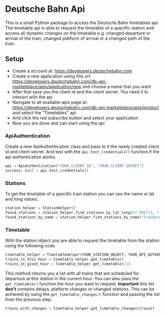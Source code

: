 # Deutsche Bahn Api

This is a small Python package to access the Deutsche Bahn timetables api.
The timetable api is able to request the timetable of a specific station and access all dynamic changes on the timetable e.g. changed departure or arrival of the train, changed platform of arrival or a changed path of the train.

## Setup

- Create a account at: https://developers.deutschebahn.com
- Create a new application using this url: https://developers.deutschebahn.com/db-api-marketplace/apis/application/new and choose a name that you want
- After that save you the client id and the client secret. You need it to interact with the api
- Navigate to all available apis page at: https://developers.deutschebahn.com/db-api-marketplace/apis/product and select the "Timetables" api
- And click the red subscribe button and select your application
- Now you are done and can start using the api

### ApiAuthentication

Create a new ApiAuthentication class and pass to it the newly created client id and client secret.
And test with the ```api.test_credentials()``` function if the api authentication works.

```python
api = ApiAuthentication("YOUR_CLIENT_ID", "YOUR_CLIENT_SECRET")
success: bool = api.test_credentials()
```

### Stations

To get the timetable of a specific train station you can use the name or lat and long values.

```python
station_helper = StationHelper()
found_stations = station_helper.find_stations_by_lat_long(47.996713, 7.842174, 10)
found_stations_by_name = station_helper.find_stations_by_name("Freiburg")
```

### Timetable

With the station object you are able to request the timetable from the station using the following code.

```python
timetable_helper = TimetableHelper(YOUR_STATION_OBJECT, YOUR_API_AUTHENTICATION_OBJECT)
trains_in_this_hour = timetable_helper.get_timetable()
trains_at_given_hour = timetable_helper.get_timetable(12)
```

This method returns you a list with all trains that are scheduled for departure at this station in the current hour.
You can also pass the ```get_timetable()``` function the hour you want to request.
**Important** this list **don't** contains delays, platform changes or changed stations.
This can be achieved by using the ```get_timetable_changes()``` function and passing the list from the previous step.

```python
trains_with_changes = timetable_helper.get_timetable_changes(trains)
```
